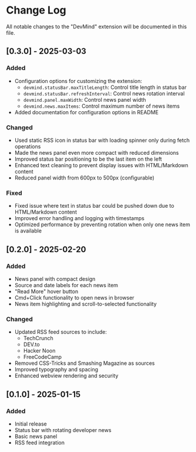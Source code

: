 # Change Log

All notable changes to the "DevMind" extension will be documented in this file.

## [0.3.0] - 2025-03-03

### Added
- Configuration options for customizing the extension:
  - `devmind.statusBar.maxTitleLength`: Control title length in status bar
  - `devmind.statusBar.refreshInterval`: Control news rotation interval
  - `devmind.panel.maxWidth`: Control news panel width
  - `devmind.news.maxItems`: Control maximum number of news items
- Added documentation for configuration options in README

### Changed
- Used static RSS icon in status bar with loading spinner only during fetch operations
- Made the news panel even more compact with reduced dimensions
- Improved status bar positioning to be the last item on the left
- Enhanced text cleaning to prevent display issues with HTML/Markdown content
- Reduced panel width from 600px to 500px (configurable)

### Fixed
- Fixed issue where text in status bar could be pushed down due to HTML/Markdown content
- Improved error handling and logging with timestamps
- Optimized performance by preventing rotation when only one news item is available

## [0.2.0] - 2025-02-20

### Added
- News panel with compact design
- Source and date labels for each news item
- "Read More" hover button
- Cmd+Click functionality to open news in browser
- News item highlighting and scroll-to-selected functionality

### Changed
- Updated RSS feed sources to include:
  - TechCrunch
  - DEV.to
  - Hacker Noon
  - FreeCodeCamp
- Removed CSS-Tricks and Smashing Magazine as sources
- Improved typography and spacing
- Enhanced webview rendering and security

## [0.1.0] - 2025-01-15

### Added
- Initial release
- Status bar with rotating developer news
- Basic news panel
- RSS feed integration
